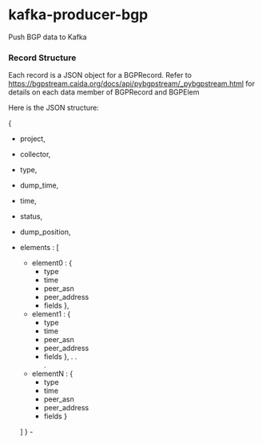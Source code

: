 # kafka-producer-bgp
Push BGP data to Kafka

### Record Structure
Each record is a JSON object for a BGPRecord. Refer to https://bgpstream.caida.org/docs/api/pybgpstream/_pybgpstream.html for details on each data member of BGPRecord and BGPElem

Here is the JSON structure:

{
* project,
* collector,
* type,
* dump_time,
* time,
* status,
* dump_position,
* elements : [
    * element0 : {
        * type
        * time
        * peer_asn
        * peer_address
        * fields
    },
    * element1 : {
        * type
        * time
        * peer_asn
        * peer_address
        * fields
    },
        .
        .   
        .
    * elementN : {
        * type
        * time
        * peer_asn
        * peer_address
        * fields
    }

    
    ]
 }
        -  
    
